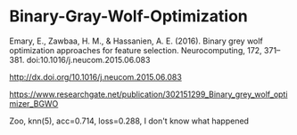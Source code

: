 # Binary-Gray-Wolf-Optimization
Emary, E., Zawbaa, H. M., &amp; Hassanien, A. E. (2016). Binary grey wolf optimization approaches for feature selection. Neurocomputing, 172, 371–381. doi:10.1016/j.neucom.2015.06.083

http://dx.doi.org/10.1016/j.neucom.2015.06.083

https://www.researchgate.net/publication/302151299_Binary_grey_wolf_optimizer_BGWO

Zoo, knn(5), acc=0.714, loss=0.288, I don't know what happened
